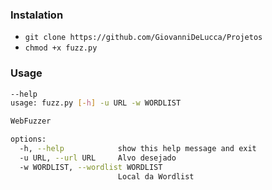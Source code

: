 ### Instalation

- `git clone https://github.com/GiovanniDeLucca/Projetos`
- `chmod +x fuzz.py`
  
### Usage
```bash
--help
usage: fuzz.py [-h] -u URL -w WORDLIST

WebFuzzer

options:
  -h, --help            show this help message and exit
  -u URL, --url URL     Alvo desejado
  -w WORDLIST, --wordlist WORDLIST
                        Local da Wordlist

